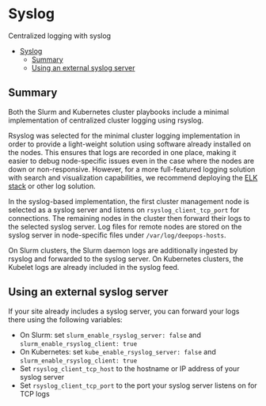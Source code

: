 # Syslog

Centralized logging with syslog

- [Syslog](#syslog)
  - [Summary](#summary)
  - [Using an external syslog server](#using-an-external-syslog-server)

## Summary

Both the Slurm and Kubernetes cluster playbooks include a minimal implementation of centralized cluster logging using rsyslog.

Rsyslog was selected for the minimal cluster logging implementation in order to provide a light-weight solution using software already installed on the nodes. This ensures that logs are recorded in one place, making it easier to debug node-specific issues even in the case where the nodes are down or non-responsive. However, for a more full-featured logging solution with search and visualization capabilities, we recommend deploying the [ELK stack](../k8s-cluster/logging.md) or other log solution.

In the syslog-based implementation, the first cluster management node is selected as a syslog server and listens on `rsyslog_client_tcp_port` for connections. The remaining nodes in the cluster then forward their logs to the selected syslog server. Log files for remote nodes are stored on the syslog server in node-specific files under `/var/log/deepops-hosts`.

On Slurm clusters, the Slurm daemon logs are additionally ingested by rsyslog and forwarded to the syslog server. On Kubernetes clusters, the Kubelet logs are already included in the syslog feed.

## Using an external syslog server

If your site already includes a syslog server, you can forward your logs there using the following variables:

- On Slurm: set `slurm_enable_rsyslog_server: false` and `slurm_enable_rsyslog_client: true`
- On Kubernetes: set `kube_enable_rsyslog_server: false` and `slurm_enable_rsyslog_client: true`
- Set `rsyslog_client_tcp_host` to the hostname or IP address of your syslog server
- Set `rsyslog_client_tcp_port` to the port your syslog server listens on for TCP logs
